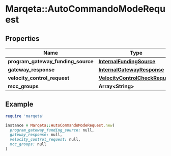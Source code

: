 # Marqeta::AutoCommandoModeRequest

## Properties

| Name | Type | Description | Notes |
| ---- | ---- | ----------- | ----- |
| **program_gateway_funding_source** | [**InternalFundingSource**](InternalFundingSource.md) |  |  |
| **gateway_response** | [**InternalGatewayResponse**](InternalGatewayResponse.md) |  |  |
| **velocity_control_request** | [**VelocityControlCheckRequest**](VelocityControlCheckRequest.md) |  |  |
| **mcc_groups** | **Array&lt;String&gt;** |  | [optional] |

## Example

```ruby
require 'marqeta'

instance = Marqeta::AutoCommandoModeRequest.new(
  program_gateway_funding_source: null,
  gateway_response: null,
  velocity_control_request: null,
  mcc_groups: null
)
```

